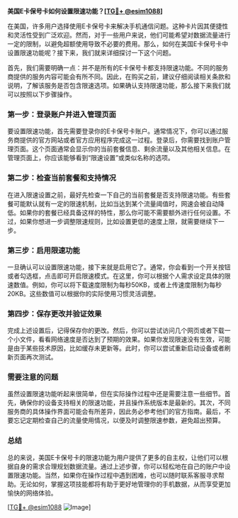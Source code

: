 **美国E卡保号卡如何设置限速功能？[[TG💪+ @esim1088](https://t.me/s/esim1088)]**

在美国，许多用户选择使用E卡保号卡来解决手机通信问题。这种卡片因其便捷性和灵活性受到广泛欢迎。然而，对于一些用户来说，他们可能希望对数据流量进行一定的限制，以避免超额使用导致不必要的费用。那么，如何在美国E卡保号卡中设置限速功能呢？接下来，我们就来详细探讨一下这个问题。

首先，我们需要明确一点：并不是所有的E卡保号卡都支持限速功能。不同的服务商提供的服务内容可能会有所不同。因此，在购买之前，建议仔细阅读相关条款和说明，了解该服务是否包含限速选项。如果确认支持限速功能，那么接下来我们就可以按照以下步骤操作。

### 第一步：登录账户并进入管理页面

要设置限速功能，首先需要登录你的E卡保号卡账户。通常情况下，你可以通过服务商提供的官方网站或者官方应用程序完成这一过程。登录后，你需要找到账户管理页面。这个页面通常会显示你的当前套餐信息、剩余流量以及其他相关信息。在管理页面上，你应该能够看到“限速设置”或类似名称的选项。

### 第二步：检查当前套餐和支持情况

在进入限速设置之前，最好先检查一下自己的当前套餐是否支持限速功能。有些套餐可能默认就有一定的限速机制，比如当达到某个流量阈值时，网速会被自动降低。如果你的套餐已经具备这样的特性，那么你可能不需要额外进行任何设置。不过，如果你想进一步调整限速规则，比如设置更低的速度上限，就需要继续下一步。

### 第三步：启用限速功能

一旦确认可以设置限速功能，接下来就是启用它了。通常，你会看到一个开关按钮或者勾选框，点击即可开启限速模式。在这里，你可以根据个人需求设定具体的限速数值。例如，你可以将下载速度限制为每秒50KB，或者上传速度限制为每秒20KB。这些数值可以根据你的实际使用习惯灵活调整。

### 第四步：保存更改并验证效果

完成上述设置后，记得保存你的更改。然后，你可以尝试访问几个网页或者下载一个小文件，看看网络速度是否达到了预期的效果。如果你发现限速没有生效，可能是由于某些技术原因，比如缓存未更新等。此时，你可以尝试重新启动设备或者刷新页面再次测试。

### 需要注意的问题

虽然设置限速功能听起来很简单，但在实际操作过程中还是需要注意一些细节。首先，确保你的设备支持相关的限速功能，并且操作系统版本是最新的。其次，不同服务商的具体操作界面可能会有所差异，因此务必参考他们的官方指南。最后，不要忘记定期检查自己的流量使用情况，以便及时调整限速参数，避免超出预算。

### 总结

总的来说，美国E卡保号卡的限速功能为用户提供了更多的自主权，让他们可以根据自身的需求合理规划数据流量。通过上述步骤，你可以轻松地在自己的账户中设置限速功能。当然，如果你在操作过程中遇到困难，也可以随时联系客服寻求帮助。无论如何，掌握这项技能都将有助于更好地管理你的手机数据，从而享受更加愉快的网络体验。

[[TG💪+ @esim1088](https://t.me/s/esim1088) ![Image](https://i.postimg.cc/4NQfJmqS/Snipaste-2025-05-13-00-14-12.png)]